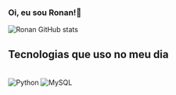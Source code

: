 ### Oi, eu sou Ronan!👋

![Ronan GitHub stats](https://github-readme-stats.vercel.app/api?username=ronannt&show_icons=true&theme=tokyonight)

## Tecnologias que uso no meu dia

<div style="display inline_block"><br/>
    <img align="center" alt="Python" src="https://img.shields.io/badge/Python-3776AB?style=for-the-badge&logo=python&logoColor=white" />
    <img align="center" alt="MySQL" src="https://img.shields.io/badge/MySQL-005C84?style=for-the-badge&logo=mysql&logoColor=white" />
<div>
